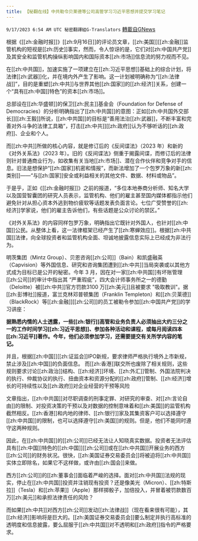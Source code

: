 ```yaml
---
title: 【秘翻在线】中共勒令贝莱德等公司高管学习习近平思想并提交学习笔记
---
```

`9/17/2023 6:54 AM UTC 秘密翻譯組G-Translators` [轉載自GNews](https://gnews.org/articles/1701486)

根据《[[zh:金融时报]]》[[zh:9月16日]]的评论员文章，[[zh:美国]][[zh:金融]]监管机构的短视是[[zh:历史]]事实，然而，令人惊讶的是，它们对[[zh:中国共产党]]及其安全和监管机构操纵影响国内和国际资本[[zh:市场]]信息流的努力视而不见。

在[[zh:中共国]]，加速实施了一项建立在[[zh:习近平思想]]基础上的综合计划，将法律[[zh:武器]]化，并在境内外产生了影响。这一计划被明确称为“[[zh:法律战]]”，目的是重塑[[zh:中共]]与世界其他[[zh:国家]]的[[zh:经济]]关系，创建一个“具有[[zh:中国]]特色”的资本[[zh:市场]]。

总部设在[[zh:华盛顿]]的保卫[[zh:民主]]基金会（Foundation for Defense of Democracies）的分析明确指出了[[zh:中共国]]的意图：正如[[zh:中共国外交部长]][[zh:王毅]]所说，[[zh:中共国]]的目标是“善用法治[[zh:武器]]，不断丰富和完善对外斗争的法律工具箱”，打击[[zh:中共]][[zh:政府]]认为不够听话的[[zh:政府]]、企业和个人。

而[[zh:中共]]所做的核心内容，就是修订后的《反间谍法》（2023 年）和新的《对外关系法》（2023 年）。旧的《反间谍法》侧重于揭露间谍，而修订后的法律则针对普通商业行为，如收集有关当地[[zh:市场]]、潜在合作伙伴和竞争对手的信息。旧法是想保护“[[zh:国家]]机密和情报”，而新法增加了一个包罗万象的新[[zh:类别]]——“与[[zh:国家]]安全或利益相关的其他文件、数据、材料或物品”。

于是乎，正如《[[zh:金融时报]]》之前的报道，“多位本地券商分析师、知名大学以及国营智囊团的研究人员表示，监管机构、他们的雇主甚至国内媒体都指示他们避免针对从担心资本外逃到物价疲软等话题发表负面言论。七位广受赞誉的[[zh:经济]]学家说，他们的雇主告诉他们，有些话题是公众讨论的禁区。”

《对外关系法》的内容同样包罗万象，明确指出它既针对外国人，也针对[[zh:中国]]公民。从整体上看，这一法律框架已经产生了[[zh:寒蝉效应]]。根据[[zh:中共国]]法律，向全球投资者和监管机构全面、坦诚地披露信息实际上已经成为非法行为。

明茨集团（Mintz Group）、贝恩咨询[[zh:公司]]（Bain）和凯盛融英（Capvision）等外国信息、研究和咨询集团遭到[[zh:中共]]当局突袭或以其他方式成为目标已是公开的秘密。今年 3 月，因在对一家[[zh:中共国]]有坏账管理[[zh:公司]]的审计中指出其 “严重瑕疵”，四大会计师事务所之一的德勤（Deloitte）被[[zh:中共]]官方罚款3100 万[[zh:美元]]且被要求 "吸取教训"。据[[zh:彭博社]]报道，富兰克林邓普顿集团（Franklin Templeton）和[[zh:贝莱德]]（BlackRock）等[[zh:金融]][[zh:公司]]的员工被勒令参加[[zh:中国共产党]]的学习讲座：

**据熟悉内情的人士透露，一些[[zh:银行]]高管和业务负责人必须抽出大约三分之一的工作时间学习[[zh:习近平思想]]、参加各种活动和课程，或每月阅读四本[[zh:习近平]]著作。今年，他们必须参加学习，还需要提交有关所学内容的笔记。**

并且，根据[[zh:中国]][[zh:证监会]]IPO新规，要求律师严格执行境外上市新规，禁止涉及[[zh:中国]]的负面信息。 而[[zh:香港]]联交所也废除了相关规则，这些规则要求讨论[[zh:政治]]结构、[[zh:经济]]环境、[[zh:外汇]]管制、外国法院判决的执行、仲裁协议的执行、扭曲资本和资源分配的[[zh:政府]]管制、[[zh:经济]]增长的可持续性以及[[zh:政府]]对企业经营的干预等风险

文章指出，[[zh:中共国]]对尽职调查的刑事定罪、对研究的审查、对[[zh:言论自由]]的限制、对投资决策的干预以及对数据的控制意味着和[[zh:美国]]的监管机构截然相反。[[zh:香港]]和内地的律师、[[zh:银行]]家及其集资客户可以选择遵守[[zh:中共国]]的限制，也可以选择遵守[[zh:美国]]的规则。但是，他们不能同时遵守这两种规则。

因此，在[[zh:中共国]]的[[zh:公司]]已经无法让人知晓真实数据。投资者无法评估具有[[zh:中国]]特色的[[zh:中国]][[zh:公司]]或在[[zh:中共国]]开展业务的西方[[zh:公司]]的财务状况。很快，[[zh:美国证券交易委员会]]将被迫将[[zh:中共国]]实体立即除名，如果它不这样做，或许由[[zh:国会]]来做。

西方[[zh:公司]]的[[zh:董事会]]面临着严峻的选择。面对[[zh:中共国]]法规的现实，停止在[[zh:中共国]]投资并注销现有投资？还是像美光（Micron）、[[zh:特斯拉]]（Tesla）和[[zh:苹果]]（Apple）那样掷骰子，加倍投入，并冒着被罚款数百万[[zh:美元]]和承担法律责任的风险？

而如果[[zh:中共]]对西方[[zh:公司]]发动[[zh:法律战]]（现在看来很有可能），其[[zh:经济]]影响将是巨大的。[[zh:美国证券交易委员会]]要么制定并执行高标准的透明度和信息披露，要么屈服于[[zh:中共国]]对不透明和[[zh:政府]]指令的严格要求。
